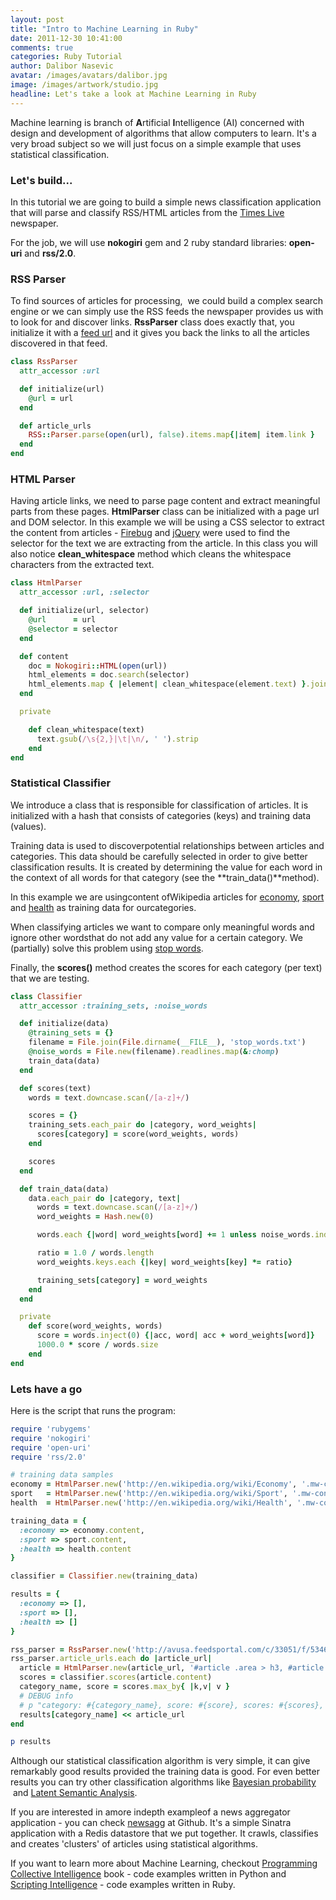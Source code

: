 ```yaml
---
layout: post
title: "Intro to Machine Learning in Ruby"
date: 2011-12-30 10:41:00
comments: true
categories: Ruby Tutorial
author: Dalibor Nasevic
avatar: /images/avatars/dalibor.jpg
image: /images/artwork/studio.jpg
headline: Let's take a look at Machine Learning in Ruby
---
```


Machine learning is branch of **A**rtificial **I**ntelligence (AI) concerned with design and development of algorithms that allow computers to learn. It's a very broad subject so we will just focus on a simple example that uses statistical classification.

### Let's build...

In this tutorial we are going to build a simple news classification application that will parse and classify RSS/HTML articles from the [Times Live](http://www.timeslive.co.za/) newspaper.

For the job, we will use **nokogiri** gem and 2 ruby standard libraries: **open-uri** and **rss/2.0**.

### RSS Parser

To find sources of articles for processing,  we could build a complex search engine or we can simply use the RSS feeds the newspaper provides us with to look for and discover links. **RssParser** class does exactly that, you initialize it with a [feed url](http://avusa.feedsportal.com/c/33051/f/534658/index.rss) and it gives you back the links to all the articles discovered in that feed.

``` ruby
class RssParser
  attr_accessor :url

  def initialize(url)
    @url = url
  end

  def article_urls
    RSS::Parser.parse(open(url), false).items.map{|item| item.link }
  end
end
```

### HTML Parser

Having article links, we need to parse page content and extract meaningful parts from these pages. **HtmlParser** class can be initialized with a page url and DOM selector. In this example we will be using a CSS selector to extract the content from articles - [Firebug](http://getfirebug.com/) and [jQuery](http://jquery.com/) were used to find the selector for the text we are extracting from the article. In this class you will also notice **clean_whitespace** method which cleans the whitespace characters from the extracted text.

``` ruby
class HtmlParser
  attr_accessor :url, :selector

  def initialize(url, selector)
    @url      = url
    @selector = selector
  end

  def content
    doc = Nokogiri::HTML(open(url))
    html_elements = doc.search(selector)
    html_elements.map { |element| clean_whitespace(element.text) }.join(' ')
  end

  private

    def clean_whitespace(text)
      text.gsub(/\s{2,}|\t|\n/, ' ').strip
    end
end
```

### Statistical Classifier

We introduce a class that is responsible for classification of articles. It is initialized with a hash that consists of categories (keys) and training data (values).

Training data is used to discoverpotential relationships between articles and categories. This data should be carefully selected in order to give better classification results. It is created by determining the value for each word in the context of all words for that category (see the **train_data()**method).

In this example we are usingcontent ofWikipedia articles for [economy](http://en.wikipedia.org/wiki/Economy), [sport](http://en.wikipedia.org/wiki/Sport) and [health](http://en.wikipedia.org/wiki/Health) as training data for ourcategories.

When classifying articles we want to compare only meaningful words and ignore other wordsthat do not add any value for a certain category. We (partially) solve this problem using [stop words](https://gist.github.com/1534053).

Finally, the **scores()** method creates the scores for each category (per text) that we are testing.


``` ruby
class Classifier
  attr_accessor :training_sets, :noise_words

  def initialize(data)
    @training_sets = {}
    filename = File.join(File.dirname(__FILE__), 'stop_words.txt')
    @noise_words = File.new(filename).readlines.map(&:chomp)
    train_data(data)
  end

  def scores(text)
    words = text.downcase.scan(/[a-z]+/)

    scores = {}
    training_sets.each_pair do |category, word_weights|
      scores[category] = score(word_weights, words)
    end

    scores
  end

  def train_data(data)
    data.each_pair do |category, text|
      words = text.downcase.scan(/[a-z]+/)
      word_weights = Hash.new(0)

      words.each {|word| word_weights[word] += 1 unless noise_words.index(word)}

      ratio = 1.0 / words.length
      word_weights.keys.each {|key| word_weights[key] *= ratio}

      training_sets[category] = word_weights
    end
  end

  private
    def score(word_weights, words)
      score = words.inject(0) {|acc, word| acc + word_weights[word]}
      1000.0 * score / words.size
    end
end
```

### Lets have a go

Here is the script that runs the program:

``` ruby
require 'rubygems'
require 'nokogiri'
require 'open-uri'
require 'rss/2.0'

# training data samples
economy = HtmlParser.new('http://en.wikipedia.org/wiki/Economy', '.mw-content-ltr')
sport   = HtmlParser.new('http://en.wikipedia.org/wiki/Sport', '.mw-content-ltr')
health  = HtmlParser.new('http://en.wikipedia.org/wiki/Health', '.mw-content-ltr')

training_data = {
  :economy => economy.content,
  :sport => sport.content,
  :health => health.content
}

classifier = Classifier.new(training_data)

results = {
  :economy => [],
  :sport => [],
  :health => []
}

rss_parser = RssParser.new('http://avusa.feedsportal.com/c/33051/f/534658/index.rss')
rss_parser.article_urls.each do |article_url|
  article = HtmlParser.new(article_url, '#article .area > h3, #article .area > p, #article > h3')
  scores = classifier.scores(article.content)
  category_name, score = scores.max_by{ |k,v| v }
  # DEBUG info
  # p "category: #{category_name}, score: #{score}, scores: #{scores}, url: #{article_url}"
  results[category_name] << article_url
end

p results
```


Although our statistical classification algorithm is very simple, it can give remarkably good results provided the training data is good. For even better results you can try other classification algorithms like [Bayesian probability](http://en.wikipedia.org/wiki/Bayesian_probability)  and [Latent Semantic Analysis](http://en.wikipedia.org/wiki/Latent_semantic_analysis).

If you are interested in amore indepth exampleof a news aggregator application - you can check [newsagg](https://github.com/siyelo/newsagg) at Github. It's a simple Sinatra application with a Redis datastore that we put together. It crawls, classifies and creates 'clusters' of articles using statistical algorithms.

If you want to learn more about Machine Learning, checkout [Programming Collective Intelligence](http://shop.oreilly.com/product/9780596529321.do) book - code examples written in Python and [Scripting Intelligence](http://www.apress.com/9781430223511) - code examples written in Ruby.
